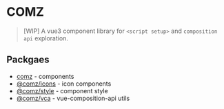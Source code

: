 # COMZ

> [WIP] A vue3 component library for `<script setup>` and `composition api` exploration.

## Packgaes

- [comz](https://github.com/Wizard67/comz/tree/dev/packages/comz) - components
- [@comz/icons](https://github.com/Wizard67/comz/tree/dev/packages/comz-icons) - icon components
- [@comz/style](https://github.com/Wizard67/comz/tree/dev/packages/comz-style) - component style
- [@comz/vca](https://github.com/Wizard67/comz/tree/dev/packages/comz-vca) - vue-composition-api utils
